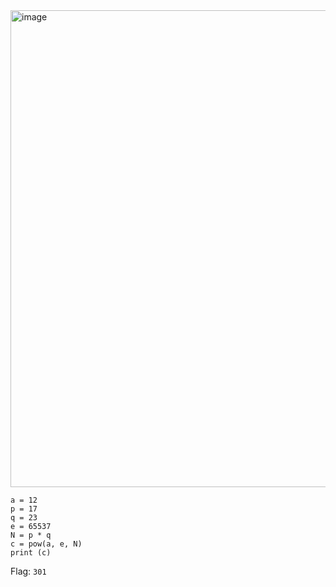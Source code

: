 <img width="763" alt="image" src="https://github.com/Vanmaxohp/EHC_Challenge_CryptoHack/assets/90485791/87bef779-4e35-47ac-b6a5-e275a2e57278">

```
a = 12
p = 17
q = 23
e = 65537
N = p * q
c = pow(a, e, N)
print (c)
```
Flag: `301`

